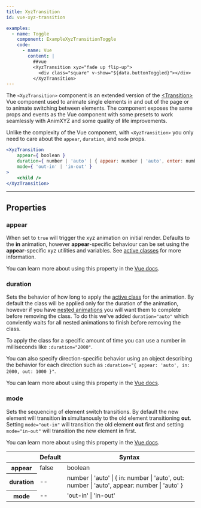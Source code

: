 ```yaml
---
title: XyzTransition
id: vue-xyz-transition

examples:
  - name: Toggle
    component: ExampleXyzTransitionToggle
    code:
      - name: Vue
        content: |
          ##vue
          <XyzTransition xyz="fade up flip-up">
            <div class="square" v-show="${data.buttonToggled}"></div>
          </XyzTransition>
---
```


The `<XyzTransition>` component is an extended version of the [&lt;Transition&gt;](https://vuejs.org/v2/api/#transition) Vue component used to animate single elements in and out of the page or to animate switching between elements. The component exposes the same props and events as the Vue component with some presets to work seamlessly with AnimXYZ and some quality of life improvements.

Unlike the complexity of the Vue component, with `<XyzTransition>` you only need to care about the `appear`, `duration`, and `mode` props.

```jsx
<XyzTransition
	appear={ boolean }
	duration={ number | 'auto' | { appear: number | 'auto', enter: number | 'auto', leave: number | 'auto' } }
	mode={ 'out-in' | 'in-out' }
>
	<child />
</XyzTransition>
```

---
## Properties

### appear

When set to `true` will trigger the xyz animation on initial render. Defaults to the **in** animation, however **appear**-specific behaviour can be set using the **appear**-specific xyz utilities and variables. See [active classes](#active-classes) for more information.

You can learn more about using this property in the [Vue docs](https://vuejs.org/v2/guide/transitions.html#Transitions-on-Initial-Render).

### duration

Sets the behavior of how long to apply the [active class](#active-classes) for the animation. By default the class will be applied only for the duration of the animation, however if you have [nested animations](#nesting) you will want them to complete before removing the class. To do this we've added `duration="auto"` which conviently waits for all nested animations to finish before removing the class.

To apply the class for a specific amount of time you can use a number in milliseconds like `:duration="2000"`.

You can also specify direction-specific behavior using an object describing the behavior for each direction such as `:duration="{ appear: 'auto', in: 2000, out: 1000 }"`.

You can learn more about using this property in the [Vue docs](https://vuejs.org/v2/guide/transitions.html#Explicit-Transition-Durations).

### mode

Sets the sequencing of element switch transitions. By default the new element will transition **in** simultanously to the old element transitioning **out**. Setting `mode="out-in"` will transition the old element **out** first and setting `mode="in-out"` will transition the new element **in** first.

You can learn more about using this property in the [Vue docs](https://vuejs.org/v2/guide/transitions.html#Transition-Modes).

<div class="properties-table table-wrap">
	<table>
		<thead>
			<tr>
				<th></th>
				<th>Default</th>
				<th>Syntax</th>
			</tr>
		</thead>
		<tbody>
			<tr>
				<th scope="row">appear</th>
				<td>false</td>
				<td>boolean</td>
			</tr>
			<tr>
				<th scope="row">duration</th>
				<td>--</td>
				<td>number | 'auto' | { in: number | 'auto', out: number | 'auto', appear: number | 'auto' }</td>
			</tr>
			<tr>
				<th scope="row">mode</th>
				<td>--</td>
				<td>'out-in' | 'in-out'</td>
			</tr>
		</tbody>
	</table>
</div>